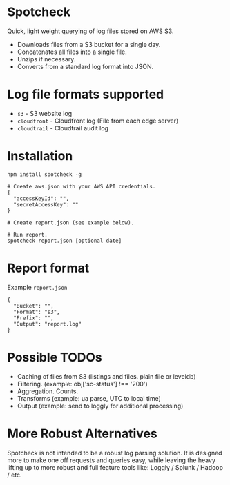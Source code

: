 # Spotcheck

Quick, light weight querying of log files stored on AWS S3.

- Downloads files from a S3 bucket for a single day.
- Concatenates all files into a single file.
- Unzips if necessary.
- Converts from a standard log format into JSON.

# Log file formats supported

- `s3`         - S3 website log
- `cloudfront` - Cloudfront log (File from each edge server)
- `cloudtrail` - Cloudtrail audit log

# Installation

    npm install spotcheck -g

    # Create aws.json with your AWS API credentials.
    {
      "accessKeyId": "",
      "secretAccessKey": ""
    }

    # Create report.json (see example below).

    # Run report.
    spotcheck report.json [optional date]

# Report format

Example `report.json`
````
{
  "Bucket": "",
  "Format": "s3",
  "Prefix": "",
  "Output": "report.log"
}
````

# Possible TODOs

- Caching of files from S3 (listings and files. plain file or leveldb)
- Filtering. (example: obj['sc-status'] !== '200')
- Aggregation. Counts.
- Transforms (example: ua parse, UTC to local time)
- Output (example: send to loggly for additional processing)

# More Robust Alternatives

Spotcheck is not intended to be a robust log parsing solution. It is designed
more to make one off requests and queries easy, while leaving the heavy lifting
up to more robust and full feature tools like: Loggly / Splunk / Hadoop / etc.
